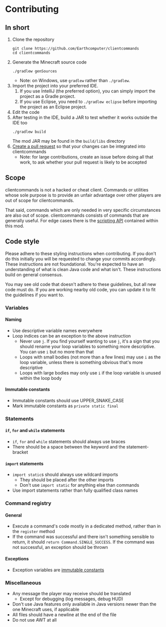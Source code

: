 # Contributing
## In short
1. Clone the repository
   ```
   git clone https://github.com/Earthcomputer/clientcommands
   cd clientcommands
   ```
1. Generate the Minecraft source code
   ```
   ./gradlew genSources
   ```
    - Note: on Windows, use `gradlew` rather than `./gradlew`.
1. Import the project into your preferred IDE.
    1. If you use IntelliJ (the preferred option), you can simply import the project as a Gradle project.
    1. If you use Eclipse, you need to `./gradlew eclipse` before importing the project as an Eclipse project.
1. Edit the code
1. After testing in the IDE, build a JAR to test whether it works outside the IDE too
   ```
   ./gradlew build
   ```
   The mod JAR may be found in the `build/libs` directory
1. [Create a pull request](https://help.github.com/en/articles/creating-a-pull-request)
   so that your changes can be integrated into clientcommands
    - Note: for large contributions, create an issue before doing all that
      work, to ask whether your pull request is likely to be accepted
## Scope
clientcommands is not a hacked or cheat client. Commands or utilities whose sole purpose is to provide an unfair advantage over other players are out of scope for clientcommands.

That said, commands which are only needed in very specific circumstances are also out of scope. clientcommands consists of commands that are generally useful. For edge cases there is the [scripting API](https://github.com/Earthcomputer/clientcommands/blob/fabric/docs/clientcommands.ts) contained within this mod.
## Code style
Please adhere to these styling instructions when contributing. If you don't do this initially you will be requested to change your commits accordingly.
These instructions are not foundational. You're expected to have an understanding of what is clean Java code and what isn't. These instructions build on general consensus.

You may see old code that doesn't adhere to these guidelines, but all new code must do. If you are working nearby old code, you can update it to fit the guidelines if you want to.
### Variables
#### Naming
* Use descriptive variable names everywhere
* Loop indices can be an exception to the above instruction
   * Never use `j`. If you find yourself wanting to use `j`, it's a sign that you should rename your loop variables to something more descriptive. You can use `i` but no more than that
   * Loops with small bodies (not more than a few lines) may use `i` as the loop variable, unless there is something obvious that's more descriptive
   * Loops with large bodies may only use `i` if the loop variable is unused within the loop body
#### Immutable constants
* Immutable constants should use UPPER_SNAKE_CASE
* Mark immutable constants as `private static final`
### Statements
#### `if`, `for` and `while` statements
* `if`, `for` and `while` statements should always use braces
* There should be a space between the keyword and the statement-bracket
#### `import` statements
* `import static`s should always use wildcard imports
   * They should be placed after the other imports
   * Don't use `import static` for anything else than commands
* Use import statements rather than fully qualified class names
### Command registry
#### General
* Execute a command's code mostly in a dedicated method, rather than in the `register` method
* If the command was successful and there isn't something sensible to return, it should `return Command.SINGLE_SUCCESS`. If the command was not successful, an exception should be thrown
#### Exceptions
* Exception variables are [immutable constants](#immutable-constants)
### Miscellaneous
* Any message the player may receive should be translated
    * Except for debugging (log messages, debug HUD)
* Don't use Java features only available in Java versions newer than the one Minecraft uses, if applicable
* All files should have a newline at the end of the file
* Do not use AWT at all
